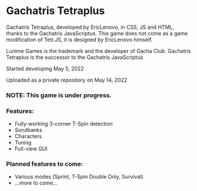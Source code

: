 # Gachatris Tetraplus
Gachatris Tetraplus, developed by EricLenovo, in CSS, JS and HTML, thanks to the Gachatris JavaScriptus.
This game does not come as a game modification of Tetr.JS, it is designed by EricLenovo himself.

Lunime Games is the trademark and the developer of Gacha Club.
Gachatris Tetraplus is the successor to the Gachatris JavaScriptus

Started developing May 5, 2022

Uploaded as a private repository on May 14, 2022

### NOTE: This game is under progress.
### Features:
- Fully-working 3-corner T-Spin detection
- Sondbanks
- Characters
- Tuning
- Full-view GUI

### Planned features to come:
- Various modes (Sprint, T-Spin Double Only, Survival)
- ...more to come...
